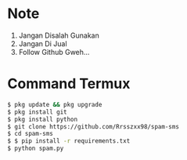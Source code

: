 # Note

1. Jangan Disalah Gunakan
2. Jangan Di Jual
3. Follow Github Gweh...

# Command Termux
```bash
$ pkg update && pkg upgrade
$ pkg install git
$ pkg install python
$ git clone https://github.com/Rrsszxx98/spam-sms
$ cd spam-sms
$ $ pip install -r requirements.txt
$ python spam.py
```
